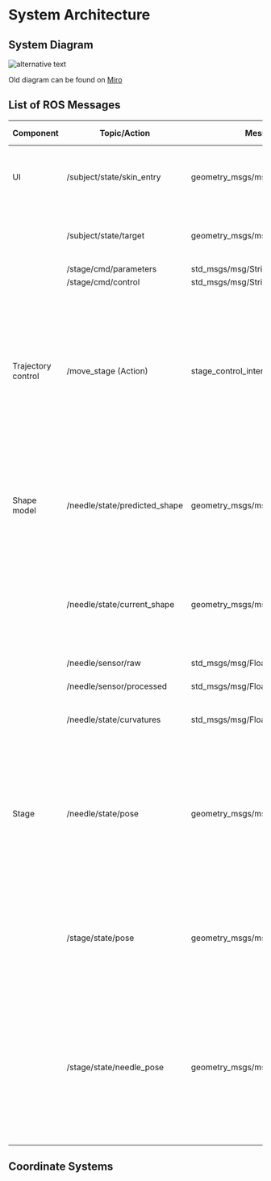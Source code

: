System Architecture
===================

System Diagram
--------------

![alternative text](http://www.plantuml.com/plantuml/proxy?cache=no&src=https://raw.github.com/SmartNeedle/SystemIntegration/main/Documents/system_diagram.txt)

Old diagram can be found on [Miro](https://miro.com/welcomeonboard/MEpValZOZnhVNVEzejczRWxhb0hpWUJZbVVZQThjS1Qxa0llTnRRdUVpM0ZudG5nc2ROakY0ZzFqemxSRjdQN3wzMDc0NDU3MzQ5OTI1NjQwNzA3?invite_link_id=26421202184)


List of ROS Messages
--------------------

|Component   |Topic/Action                 |Message  Type                 |Description                                                                                                                                                                    |Coordinate Frame|
|------------|-----------------------------|------------------------------|-------------------------------------------------------------------------------------------------------------------------------------------------------------------------------|----------------|
|UI          |/subject/state/skin_entry    |geometry_msgs/msg/Point       |The needle entry point on the skin; measured by intraoperative images.                                                                                                         |Stage           |
|            |/subject/state/target        |geometry_msgs/msg/Point       |The target point in the subject; defined on intraoperative images.                                                                                                             |Stage           |
|            |/stage/cmd/parameters        |std_msgs/msg/String           |TBD                                                                                                                                                                            |                |
|            |/stage/cmd/control           |std_msgs/msg/String           |TBD                                                                                                                                                                            |                |
|Trajectory control|/move_stage (Action)   |stage_control_interfaces/action/MoveStage     |The desired stage pose in the stage coordinate frame. In this implementation, the pose is defined only by x- and z- translations, while y-translation (insertion depth) and rotations are zero.      |Stage           |
|Shape model |/needle/state/predicted_shape|geometry_msgs/msg/PoseArray   |The predicted needle shape as an array of positions and directions (i.e., poses) of needle sections (0.5-mm increment). **Not Implemented**                                    |Stage          |
|            |/needle/state/current_shape  |geometry_msgs/msg/PoseArray   |The estimated needle shape as an array of positions and directions (i.e., poses) of needle sections (0.5-mm increment).                                                        |Stage          |
|            |/needle/sensor/raw           |std_msgs/msg/Float64MultiArray|Raw FBG sensor data                                                                                                                                                            |Needle             |
|            |/needle/sensor/processed     |std_msgs/msg/Float64MultiArray|Processed FBG sensor data                                                                                                                                                      |Needle           |
|            |/needle/state/curvatures     |std_msgs/msg/Float64MultiArray|Curvatures measured from each of the active areas.                                                                                                                             |Needle
|Stage       |/needle/state/pose           |geometry_msgs/msg/PoseStamped        |The needle pose. In this implementation, the pose is defined only by the needle insertion depth (y) and the rotation about the y-axis. (x- z- translations and other rotations are zero).                                      |Stage          |
|            |/stage/state/pose            |geometry_msgs/msg/PoseStamped        |The pose of the stage. In this implementation, the pose is defined only by x- and z- translations. (y-translation and rotations are zero).                                     |Stage           |
|            |/stage/state/needle_pose     |geometry_msgs/msg/PoseStamped        |The needle pose in the stage coordinate frame. In this implementation, the pose is defined by x- and z- positions, the needle insertion depth (y) and the rotation about the y-axis.          |Stage           |


Coordinate Systems
------------------


